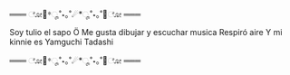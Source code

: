 ═══ ೋ🌸*ೄ˚⋆｡˚☄*ೄ˚⋆｡˚🌸ೋ ═══

Soy tulio el sapo Ö
Me gusta dibujar y escuchar musica
Respiró aire
Y mi kinnie es Yamguchi Tadashi

═══ ೋ🌸*ೄ˚⋆｡˚☄*ೄ˚⋆｡˚🌸ೋ ═══﻿
